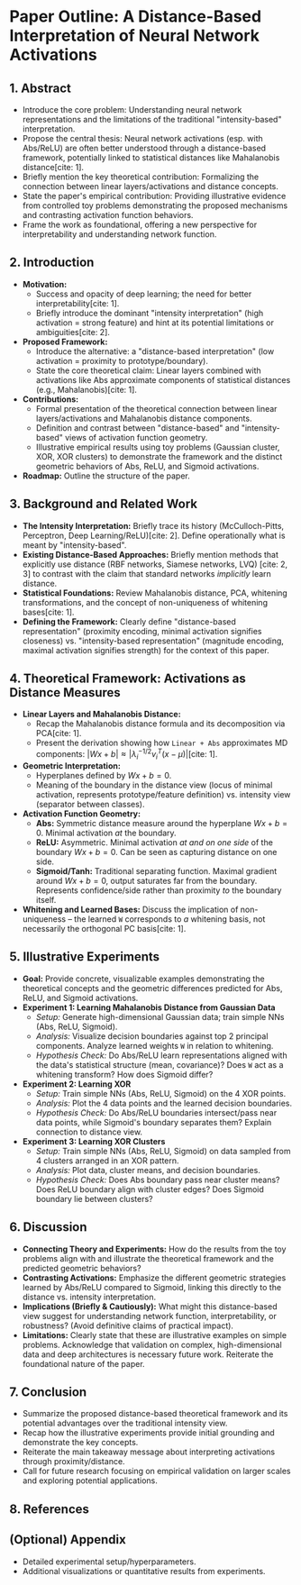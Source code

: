 # Paper Outline: A Distance-Based Interpretation of Neural Network Activations

## 1. Abstract

* Introduce the core problem: Understanding neural network representations and the limitations of the traditional "intensity-based" interpretation.
* Propose the central thesis: Neural network activations (esp. with Abs/ReLU) are often better understood through a distance-based framework, potentially linked to statistical distances like Mahalanobis distance[cite: 1].
* Briefly mention the key theoretical contribution: Formalizing the connection between linear layers/activations and distance concepts.
* State the paper's empirical contribution: Providing illustrative evidence from controlled toy problems demonstrating the proposed mechanisms and contrasting activation function behaviors.
* Frame the work as foundational, offering a new perspective for interpretability and understanding network function.

## 2. Introduction

* **Motivation:**
    * Success and opacity of deep learning; the need for better interpretability[cite: 1].
    * Briefly introduce the dominant "intensity interpretation" (high activation = strong feature) and hint at its potential limitations or ambiguities[cite: 2].
* **Proposed Framework:**
    * Introduce the alternative: a "distance-based interpretation" (low activation = proximity to prototype/boundary).
    * State the core theoretical claim: Linear layers combined with activations like Abs approximate components of statistical distances (e.g., Mahalanobis)[cite: 1].
* **Contributions:**
    * Formal presentation of the theoretical connection between linear layers/activations and Mahalanobis distance components.
    * Definition and contrast between "distance-based" and "intensity-based" views of activation function geometry.
    * Illustrative empirical results using toy problems (Gaussian cluster, XOR, XOR clusters) to demonstrate the framework and the distinct geometric behaviors of Abs, ReLU, and Sigmoid activations.
* **Roadmap:** Outline the structure of the paper.

## 3. Background and Related Work

* **The Intensity Interpretation:** Briefly trace its history (McCulloch-Pitts, Perceptron, Deep Learning/ReLU)[cite: 2]. Define operationally what is meant by "intensity-based".
* **Existing Distance-Based Approaches:** Briefly mention methods that explicitly use distance (RBF networks, Siamese networks, LVQ) [cite: 2, 3] to contrast with the claim that standard networks *implicitly* learn distance.
* **Statistical Foundations:** Review Mahalanobis distance, PCA, whitening transformations, and the concept of non-uniqueness of whitening bases[cite: 1].
* **Defining the Framework:** Clearly define "distance-based representation" (proximity encoding, minimal activation signifies closeness) vs. "intensity-based representation" (magnitude encoding, maximal activation signifies strength) for the context of this paper.

## 4. Theoretical Framework: Activations as Distance Measures

* **Linear Layers and Mahalanobis Distance:**
    * Recap the Mahalanobis distance formula and its decomposition via PCA[cite: 1].
    * Present the derivation showing how `Linear + Abs` approximates MD components: $|Wx+b| \approx |\lambda_i^{-1/2}v_i^T(x-\mu)|$[cite: 1].
* **Geometric Interpretation:**
    * Hyperplanes defined by $Wx+b=0$.
    * Meaning of the boundary in the distance view (locus of minimal activation, represents prototype/feature definition) vs. intensity view (separator between classes).
* **Activation Function Geometry:**
    * **Abs:** Symmetric distance measure around the hyperplane $Wx+b=0$. Minimal activation *at* the boundary.
    * **ReLU:** Asymmetric. Minimal activation *at and on one side* of the boundary $Wx+b=0$. Can be seen as capturing distance on one side.
    * **Sigmoid/Tanh:** Traditional separating function. Maximal gradient around $Wx+b=0$, output saturates far from the boundary. Represents confidence/side rather than proximity *to* the boundary itself.
* **Whitening and Learned Bases:** Discuss the implication of non-uniqueness – the learned `W` corresponds to *a* whitening basis, not necessarily the orthogonal PC basis[cite: 1].

## 5. Illustrative Experiments

* **Goal:** Provide concrete, visualizable examples demonstrating the theoretical concepts and the geometric differences predicted for Abs, ReLU, and Sigmoid activations.
* **Experiment 1: Learning Mahalanobis Distance from Gaussian Data**
    * *Setup:* Generate high-dimensional Gaussian data; train simple NNs (Abs, ReLU, Sigmoid).
    * *Analysis:* Visualize decision boundaries against top 2 principal components. Analyze learned weights `W` in relation to whitening.
    * *Hypothesis Check:* Do Abs/ReLU learn representations aligned with the data's statistical structure (mean, covariance)? Does `W` act as a whitening transform? How does Sigmoid differ?
* **Experiment 2: Learning XOR**
    * *Setup:* Train simple NNs (Abs, ReLU, Sigmoid) on the 4 XOR points.
    * *Analysis:* Plot the 4 data points and the learned decision boundaries.
    * *Hypothesis Check:* Do Abs/ReLU boundaries intersect/pass near data points, while Sigmoid's boundary separates them? Explain connection to distance view.
* **Experiment 3: Learning XOR Clusters**
    * *Setup:* Train simple NNs (Abs, ReLU, Sigmoid) on data sampled from 4 clusters arranged in an XOR pattern.
    * *Analysis:* Plot data, cluster means, and decision boundaries.
    * *Hypothesis Check:* Does Abs boundary pass near cluster means? Does ReLU boundary align with cluster edges? Does Sigmoid boundary lie between clusters?

## 6. Discussion

* **Connecting Theory and Experiments:** How do the results from the toy problems align with and illustrate the theoretical framework and the predicted geometric behaviors?
* **Contrasting Activations:** Emphasize the different geometric strategies learned by Abs/ReLU compared to Sigmoid, linking this directly to the distance vs. intensity interpretation.
* **Implications (Briefly & Cautiously):** What might this distance-based view suggest for understanding network function, interpretability, or robustness? (Avoid definitive claims of practical impact).
* **Limitations:** Clearly state that these are illustrative examples on simple problems. Acknowledge that validation on complex, high-dimensional data and deep architectures is necessary future work. Reiterate the foundational nature of the paper.

## 7. Conclusion

* Summarize the proposed distance-based theoretical framework and its potential advantages over the traditional intensity view.
* Recap how the illustrative experiments provide initial grounding and demonstrate the key concepts.
* Reiterate the main takeaway message about interpreting activations through proximity/distance.
* Call for future research focusing on empirical validation on larger scales and exploring potential applications.

## 8. References

## (Optional) Appendix

* Detailed experimental setup/hyperparameters.
* Additional visualizations or quantitative results from experiments.